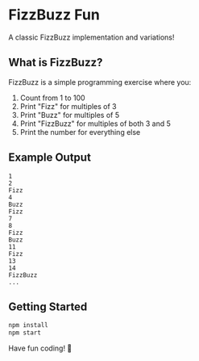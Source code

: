 # FizzBuzz Fun

A classic FizzBuzz implementation and variations!

## What is FizzBuzz?

FizzBuzz is a simple programming exercise where you:
1. Count from 1 to 100
2. Print "Fizz" for multiples of 3
3. Print "Buzz" for multiples of 5
4. Print "FizzBuzz" for multiples of both 3 and 5
5. Print the number for everything else

## Example Output
```
1
2
Fizz
4
Buzz
Fizz
7
8
Fizz
Buzz
11
Fizz
13
14
FizzBuzz
...
```

## Getting Started

```bash
npm install
npm start
```

Have fun coding! 🎉